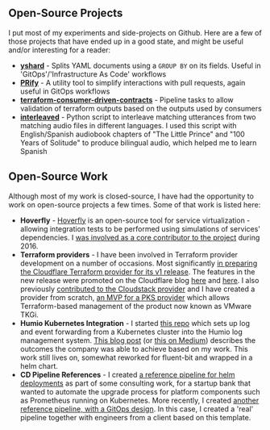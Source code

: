 ## Open-Source Projects 
 
I put most of my experiments and side-projects on Github. Here are a few of those projects that have ended up in a good state, and might be useful and/or interesting for a reader:
* [__yshard__](https://github.com/benjvi/yshard) - Splits YAML documents using a `GROUP BY` on its fields. Useful in 'GitOps'/'Infrastructure As Code' workflows
* [__PRify__](https://github.com/benjvi/PRify) - A utility tool to simplify interactions with pull requests, again useful in GitOps workflows
* [__terraform-consumer-driven-contracts__](https://github.com/benjvi/terraform-consumer-driven-contracts) - Pipeline tasks to allow validation of terraform outputs based on the outputs used by consumers
* [__interleaved__](https://github.com/benjvi/interleaved) - Python script to interleave matching utterances from two matching audio files in different languages. I used this script with English/Spanish audiobook chapters of "The Little Prince" and "100 Years of Solitude" to produce bilingual audio, which helped me to learn Spanish

## Open-Source Work

Although most of my work is closed-source, I have had the opportunity to work on open-source projects a few times. Some of that work is listed here:

* __Hoverfly__ - [Hoverfly](https://github.com/SpectoLabs/hoverfly) is an open-source tool for service virtualization - allowing integration tests to be performed using simulations of services' dependencies. I [was involved as a core contributor to the project](https://github.com/SpectoLabs/hoverfly/commits?author=benjvi) during 2016.
* __Terraform providers__ - I have been involved in Terraform provider development on a number of occasions. Most significantly [in preparing the Cloudflare Terraform provider for its v1 release](https://github.com/cloudflare/terraform-provider-cloudflare/commits?author=benjvi). The features in the new release were promoted on the Cloudflare blog [here](https://blog.cloudflare.com/getting-started-with-terraform-and-cloudflare-part-1/) and [here](https://blog.cloudflare.com/getting-started-with-terraform-and-cloudflare-part-2/). I also previously [contributed to the Cloudstack provider](https://github.com/hashicorp/terraform-provider-cloudstack/commits?author=benjvi) and I have created a provider from scratch, [an MVP for a PKS provider](https://github.com/benjvi/terraform-provider-pks) which allows Terraform-based management of the product now known as VMware TKGi.
* __Humio Kubernetes Integration__ - I started [this repo](https://github.com/humio/kubernetes2humio) which sets up log and event forwarding from a Kubernetes cluster into the Humio log management system. [This blog post](https://www.humio.com/whats-new/blog/logging-with-kubernetes-and-humio) (or [this on Medium](https://medium.com/humio/logging-with-kubernetes-and-humio-30b087aaa539)) describes the outcomes the company was able to achieve based on my work. This work still lives on, somewhat reworked for fluent-bit and wrapped in a helm chart.
* __CD Pipeline References__ - I created [a reference pipeline for helm deployments](https://github.com/benjvi/helm-cd-pipeline) as part of some consulting work, for a startup bank that wanted to automate the upgrade process for platform components such as Prometheus running on Kubernetes. More recently, I created [another reference pipeline, with a GitOps design](https://github.com/benjvi/apps-gitops). In this case, I created a 'real' pipeline together with engineers from a client based on this template.
